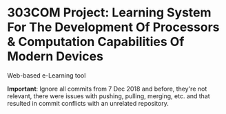 # 303COM Project: Learning System For The Development Of Processors & Computation Capabilities Of Modern Devices
Web-based e-Learning tool

<b>Important</b>: Ignore all commits from 7 Dec 2018 and before, they're not relevant, there were issues with pushing, pulling, merging, etc. and that resulted in commit conflicts with an unrelated repository.
